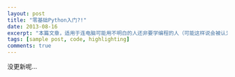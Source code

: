 ```yaml
---
layout: post
title: "零基础Python入门?!"
date: 2013-08-16
excerpt: "本篇文章，适用于连电脑可能用不明白的人还非要学编程的人（可能这样说会被认为是不礼貌的）"
tags: [sample post, code, highlighting]
comments: true
---
```


没更新呢...
